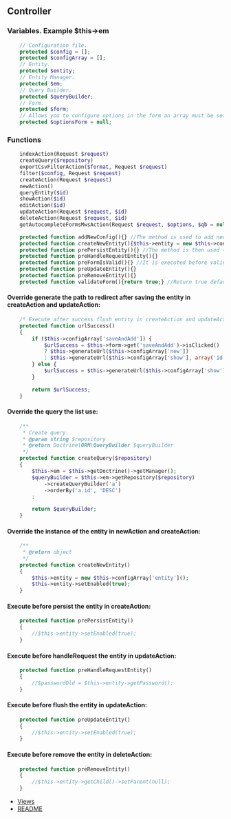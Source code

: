## Controller

### Variables. Example $this->em
```php
    // Configuration file.
    protected $config = [];
    protected $configArray = [];
    // Entity.
    protected $entity;
    // Entity Manager.
    protected $em;
    // Query Builder.
    protected $queryBuilder;
    // Form.
    protected $form;
    // Allows you to configure options in the form an array must be set
    protected $optionsForm = null;
```
### Functions
```php
    indexAction(Request $request)
    createQuery($repository)
    exportCsvFilterAction($format, Request $request)
    filter($config, Request $request)
    createAction(Request $request)
    newAction()
    queryEntity($id)
    showAction($id)
    editAction($id)
    updateAction(Request $request, $id)
    deleteAction(Request $request, $id)
    getAutocompleteFormsMwsAction(Request $request, $options, $qb = null)

    protected function addNewConfig(){} //The method is used to add new config
    protected function createNewEntity(){$this->entity = new $this->configArray['entity']();} //The method is used to instantiate entity in newAction() and createAction(Request $request).
    protected function prePersistEntity(){} //The method is then used to validate form before flush entity in createAction(Request $request).
    protected function preHandleRequestEntity(){}
    protected function preFormIsValid(){} //It is executed before validating the form in updateAction(Request $request, $id).
    protected function preUpdateEntity(){}
    protected function preRemoveEntity(){}
    protected function validateForm(){return true;} //Return true default. Execute before form->isValid() entity createAction(Request $request) and updateAction(Request $request, $id).
```
#### Override generate the path to redirect after saving the entity in createAction and updateAction:
```php
    /* Execute after success flush entity in createAction and updateAction */
    protected function urlSuccess()
    {
        if ($this->configArray['saveAndAdd']) {
            $urlSuccess = $this->form->get('saveAndAdd')->isClicked()
            ? $this->generateUrl($this->configArray['new'])
            : $this->generateUrl($this->configArray['show'], array('id' => $this->entity->getId()));
        } else {
            $urlSuccess = $this->generateUrl($this->configArray['show'], array('id' => $this->entity->getId()));
        }

        return $urlSuccess;
    }
```
#### Override the query the list use:
```php
    /**
     * Create query.
     * @param string $repository
     * @return Doctrine\ORM\QueryBuilder $queryBuilder
     */
    protected function createQuery($repository)
    {
        $this->em = $this->getDoctrine()->getManager();
        $queryBuilder = $this->em->getRepository($repository)
            ->createQueryBuilder('a')
            ->orderBy('a.id', 'DESC')
        ;

        return $queryBuilder;
    }
```
#### Override the instance of the entity in newAction and createAction:
```php
    /**
     * @return object
     */
    protected function createNewEntity()
    {
        $this->entity = new $this->configArray['entity']();
        $this->entity->setEnabled(true);
    }
```
#### Execute before persist the entity in createAction:
```php
    protected function prePersistEntity()
    {
        //$this->entity->setEnabled(true);
    }
```
#### Execute before handleRequest the entity in updateAction:
```php
    protected function preHandleRequestEntity()
    {
        //$passwordOld = $this->entity->getPassword();
    }
```
#### Execute before flush the entity in updateAction:
```php
    protected function preUpdateEntity()
    {
        //$this->entity->setEnabled(true);
    }
```
#### Execute before remove the entity in deleteAction:
```php
    protected function preRemoveEntity()
    {
        //$this->entity->getChild()->setParent(null);
    }
```

* [Views](vistas_en.md)
* [README](README_EN.md)
